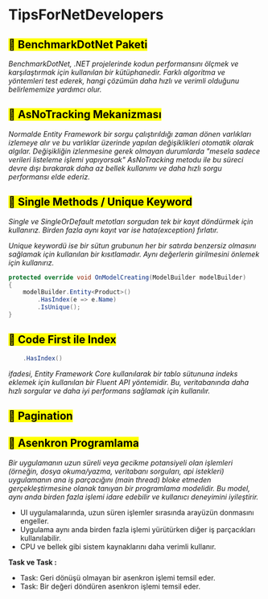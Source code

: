 # TipsForNetDevelopers

## <mark> 📌 BenchmarkDotNet Paketi</mark>

*BenchmarkDotNet, .NET projelerinde kodun performansını ölçmek ve karşılaştırmak için kullanılan bir kütüphanedir. Farklı algoritma ve yöntemleri test ederek, hangi çözümün daha hızlı ve verimli olduğunu belirlememize yardımcı olur.*

## <mark> 📌 AsNoTracking Mekanizması</mark>

*Normalde Entity Framework bir sorgu çalıştırıldığı zaman dönen varlıkları izlemeye alır ve bu varlıklar üzerinde yapılan değişiklikleri otomatik olarak algılar. Değişikliğin izlenmesine gerek olmayan durumlarda "mesela sadece verileri listeleme işlemi yapıyorsak" AsNoTracking metodu ile bu süreci devre dışı bırakarak daha az bellek kullanımı ve daha hızlı sorgu performansı elde ederiz.*

## <mark> 📌 Single Methods / Unique Keyword</mark>

*Single ve SingleOrDefault metotları sorgudan tek bir kayıt döndürmek için kullanırız. Birden fazla aynı kayıt var ise hata(exception) fırlatır.*

*Unique keywordü ise bir sütun grubunun her bir satırda benzersiz olmasını sağlamak için kullanılan bir kısıtlamadır. Aynı değerlerin girilmesini önlemek için kullanırız.*

```csharp
protected override void OnModelCreating(ModelBuilder modelBuilder)
{
    modelBuilder.Entity<Product>()
        .HasIndex(e => e.Name)
        .IsUnique();
}
```
## <mark> 📌 Code First ile Index</mark>

```csharp
    .HasIndex()
```
*ifadesi, Entity Framework Core kullanılarak bir tablo sütununa indeks eklemek için kullanılan bir Fluent API yöntemidir. Bu, veritabanında daha hızlı sorgular ve daha iyi performans sağlamak için kullanılır.*

## <mark> 📌 Pagination </mark>

## <mark> 📌 Asenkron Programlama </mark>

*Bir uygulamanın uzun süreli veya gecikme potansiyeli olan işlemleri (örneğin, dosya okuma/yazma, veritabanı sorguları, api istekleri) uygulamanın ana iş parçacığını (main thread) bloke etmeden gerçekleştirmesine olanak tanıyan bir programlama modelidir. Bu model, aynı anda birden fazla işlemi idare edebilir ve kullanıcı deneyimini iyileştirir.*
- UI uygulamalarında, uzun süren işlemler sırasında arayüzün donmasını engeller.
- Uygulama aynı anda birden fazla işlemi yürütürken diğer iş parçacıkları kullanılabilir.
- CPU ve bellek gibi sistem kaynaklarını daha verimli kullanır.
  
**Task ve Task<T> :**

* Task: Geri dönüşü olmayan bir asenkron işlemi temsil eder.
* Task<T>: Bir değeri döndüren asenkron işlemi temsil eder.

